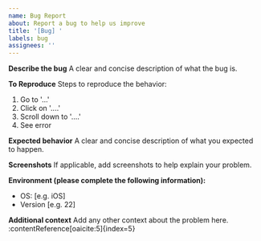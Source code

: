 ```yaml
---
name: Bug Report
about: Report a bug to help us improve
title: '[Bug] '
labels: bug
assignees: ''
---
```


**Describe the bug**
A clear and concise description of what the bug is.

**To Reproduce**
Steps to reproduce the behavior:
1. Go to '...'
2. Click on '....'
3. Scroll down to '....'
4. See error

**Expected behavior**
A clear and concise description of what you expected to happen.

**Screenshots**
If applicable, add screenshots to help explain your problem.

**Environment (please complete the following information):**
- OS: [e.g. iOS]
- Version [e.g. 22]

**Additional context**
Add any other context about the problem here.&#8203;:contentReference[oaicite:5]{index=5}
